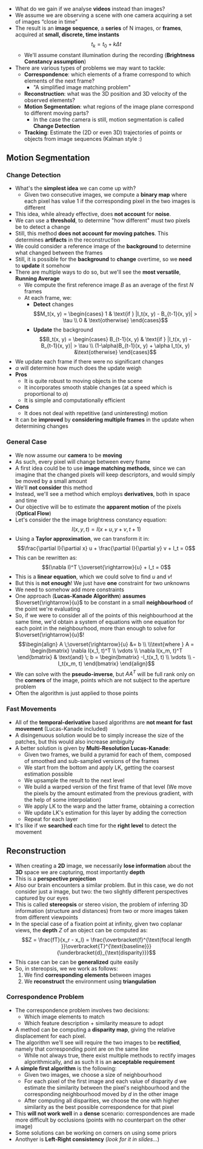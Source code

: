 + What do we gain if we analyse **videos** instead than images?
+ We assume we are observing a scene with one camera acquiring a set of images “close in time”
+ The result is an **image sequence**, a **series** of N images, or **frames**, acquired at **small, discrete, time instants** $$t_k = t_0 + k \Delta t$$
	+ We'll assume constant illumination during the recording (**Brightness Constancy assumption**)
+ There are various types of problems we may want to tackle:
	+ **Correspondence**: which elements of a frame correspond to which elements of the next frame?
		+ "A simplified image matching problem"
	+ **Reconstruction**: what was the 3D position and 3D velocity of the observed elements?
	+ **Motion Segmentation**: what regions of the image plane correspond to different moving parts?
		+ In the case the camera is still, motion segmentation is called **Change Detection**
	+ **Tracking**: Estimate the (2D or even 3D) trajectories of points or objects from image sequences (Kalman style :)
## Motion Segmentation
### Change Detection
+ What's the **simplest idea** we can come up with?
	+ Given two consecutive images, we compute a **binary map** where each pixel has value 1 if the corresponding pixel in the two images is different
+ This idea, while already effective, does **not account** for **noise**. 
+ We can use a **threshold**, to determine "how different" must two pixels be to detect a change
+ Still, this method **does not account for moving patches**. This determines **artifacts** in the reconstruction
+ We could consider a reference image of the **background** to determine what changed between the frames
+ Still, it is possible for the **background** to **change** overtime, so we **need** to **update** it somehow
+ There are multiple ways to do so, but we'll see the **most versatile**, **Running Average**
	+ We compute the first reference image $B$ as an average of the first $N$ frames
	+ At each frame, we:
		+ **Detect** changes $$M_t(x, y) = \begin{cases}
1 & \text{if } |I_t(x, y) - B_{t-1}(x, y)| > \tau \\ 0 & \text{otherwise}
\end{cases}$$
		+ **Update** the background $$B_t(x, y) = \begin{cases}
B_{t-1}(x, y) & \text{if } |I_t(x, y) - B_{t-1}(x, y)| > \tau \\ (1-\alpha)B_{t-1}(x, y) + \alpha I_t(x, y) &\text{otherwise}
\end{cases}$$
+ We update each frame if there were no significant changes
+ $\alpha$ will determine how much does the update weigh
+ **Pros**
	+ It is quite robust to moving objects in the scene
	+ It incorporates smooth stable changes (at a speed which is proportional to $\alpha$)
	+ It is simple and computationally efficient
+ **Cons**
	+ It does not deal with repetitive (and uninteresting) motion
+ It can be **improved** by **considering multiple frames** in the update when determining changes 
### General Case
+ We now assume our **camera** to be **moving**
+ As such, every pixel will change between every frame
+ A first idea could be to use **image matching methods**, since we can imagine that the changed pixels will keep descriptors, and would simply be moved by a small amount
+ We'll **not consider** this method
+ Instead, we'll see a method which employs **derivatives**, both in space and time
+ Our objective will be to estimate the **apparent motion** of the pixels (**Optical Flow**)
+ Let's consider the the image brightness constancy equation: $$I(x, y, t) = I(x+u, y+v, t+1)$$
+ Using a **Taylor approximation**, we can transform it in: $$\frac{\partial I}{\partial x} u + \frac{\partial I}{\partial y} v + I_t = 0$$
+ This can be rewritten as: $$(\nabla I)^T \;\overset{\rightarrow}{u} + I_t = 0$$
+ This is a **linear equation**, which we could solve to find $u$ and $v$!
+ But this is **not enough**! We just have **one** constraint for two unknowns
+ We need to somehow add more constraints
+ One approach (**Lucas-Kanade Algorithm**) **assumes** $\overset{\rightarrow}{u}$ to be constant in a small **neighbourhood** of the point we're evaluating
+ So, if we were to consider all of the points of this neighbourhood at the same time, we'd obtain a system of equations with one equation for each point in the neighbourhood, more than enough to solve for $\overset{\rightarrow}{u}$! $$\begin{align} A \;\overset{\rightarrow}{u} &= b \\ \\\text{where } A = \begin{bmatrix} \nabla I(x_1, t)^T \\ \vdots \\ \nabla I(x_m, t)^T \end{bmatrix} & \text{and} \;  b = \begin{bmatrix} -I_t(x_1, t) \\ \vdots \\ -I_t(x_m, t) \end{bmatrix}  \end{align}$$
+ We can solve with the **pseudo-inverse**, but $AA^T$ will be full rank only on the **corners** of the image, points which are not subject to the aperture problem
+ Often the algorithm is just applied to those points
### Fast Movements
+ All of the **temporal-derivative** based algorithms are **not meant for fast movement** (Lucas-Kanade included)
+ A disingenuous solution would be to simply increase the size of the patches, but this would also increase ambiguity
+ A better solution is given by **Multi-Resolution Lucas-Kanade**:
	+ Given two frames, we build a pyramid for each of them, composed of smoothed and sub-sampled versions of the frames
	+ We start from the bottom and apply LK, getting the coarsest estimation possible
	+ We upsample the result to the next level
	+ We build a warped version of the first frame of that level (We move the pixels by the amount estimated from the previous gradient, with the help of some interpolation)
	+ We apply LK to the warp and the latter frame, obtaining a correction
	+ We update LK's estimation for this layer by adding the correction
	+ Repeat for each layer
+ It's like if we **searched** each time for the **right level** to detect the movement
## Reconstruction
+ When creating a **2D** image, we necessarily **lose information** about the **3D** space we are capturing, most importantly **depth**
+ This is a **perspective projection**
+ Also our brain encounters a similar problem. But in this case, we do not consider just a image, but two: the two slightly different perspectives captured by our eyes
+ This is called **stereopsis** or stereo vision, the problem of inferring 3D information (structure and distances) from two or more images taken from different viewpoints
+ In the special case of a fixation point at infinity, given two coplanar views, the **depth**  $Z$ of an object can be computed as: $$Z = \frac{fT}{x_r - x_l} = \frac{\overbracket{f}^{\text{focal length }}\overbracket{T}^{\text{baseline}}}{\underbracket{d}_{\text{disparity}}}$$
+ This case can be can be **generalized** quite easily
+ So, in stereopsis, we we work as follows:
	1. We find **corresponding elements** between images
	2. We **reconstruct** the environment using **triangulation**
### Correspondence Problem
+ The correspondence problem involves two decisions:
	+ Which image elements to match
	+ Which feature description + similarity measure to adopt
+ A method can be computing a **disparity map**, giving the relative displacement for each pixel.
+ The algorithm we'll see will require the two images to be **rectified**, namely that corresponding point are on the same line
	+ While not always true, there exist multiple methods to rectify images algorithmically, and as such it is an **acceptable requirement**
+ A **simple first algorithm** is the following:
	+ Given two images, we choose a size of neighbourhood
	+ For each pixel of the first image and each value of disparity $d$ we estimate the similarity between the pixel's neighbourhood and the corresponding neighbourhood moved by $d$ in the other image
	+ After computing all disparities, we choose the one with higher similarity as the best possible correspondence for that pixel
+ This **will not work well** in a **dense** scenario: correspondences are made more difficult by occlusions (points with no counterpart on the other image)
+ Some solutions can be working on corners on using some priors
+ Anothyer is **Left-Right consistency** (*look for it in slides...*)